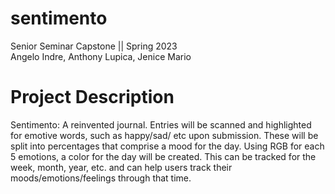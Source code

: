 # sentimento  
Senior Seminar Capstone || Spring 2023  
Angelo Indre, Anthony Lupica, Jenice Mario  
  
  
# Project Description
Sentimento: A reinvented journal. Entries will be scanned and highlighted for emotive words, such as happy/sad/ etc upon submission. These will be split into percentages that comprise a mood for the day. Using RGB for each 5 emotions, a color for the day will be created. This can be tracked for the week, month, year, etc. and can help users track their moods/emotions/feelings through that time. 
